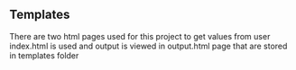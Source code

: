 <html>
  <body>
    <h2> Templates </h2>
    <p>There are two html pages  used for this project to get values from user index.html is used and output is viewed in output.html page that are stored in templates folder </p>
  </body>
</html>
